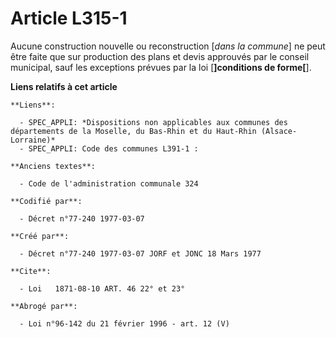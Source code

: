 # Article L315-1

Aucune construction nouvelle ou reconstruction [*dans la commune*] ne peut être faite que sur production des plans et devis
approuvés par le conseil municipal, sauf les exceptions prévues par la loi [**]conditions de forme[**].

**Liens relatifs à cet article**

	**Liens**:

	  - SPEC_APPLI: *Dispositions non applicables aux communes des départements de la Moselle, du Bas-Rhin et du Haut-Rhin (Alsace-Lorraine)*
	  - SPEC_APPLI: Code des communes L391-1 :

	**Anciens textes**:

	  - Code de l'administration communale 324

	**Codifié par**:

	  - Décret n°77-240 1977-03-07

	**Créé par**:

	  - Décret n°77-240 1977-03-07 JORF et JONC 18 Mars 1977

	**Cite**:

	  - Loi   1871-08-10 ART. 46 22° et 23°

	**Abrogé par**:

	  - Loi n°96-142 du 21 février 1996 - art. 12 (V)
